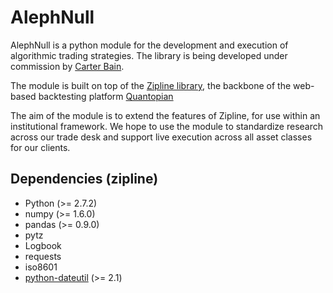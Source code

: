 AlephNull
=======
AlephNull is a python module for the development
and execution of algorithmic trading strategies.
The library is being developed under commission
by [Carter Bain](http://www.carterbain.com). 

The module is built on top of the [Zipline library](https://github.com/quantopian/zipline), 
the backbone of the web-based backtesting
platform [Quantopian](https://www.quantopian.com) 

The aim of the module is to extend the features
of Zipline, for use within an institutional framework. 
We hope to use the module to standardize research across 
our trade desk and support live execution across all 
asset classes for our clients. 

Dependencies (zipline)
------------

* Python (>= 2.7.2)
* numpy (>= 1.6.0)
* pandas (>= 0.9.0)
* pytz
* Logbook
* requests
* iso8601
* [python-dateutil](https://pypi.python.org/pypi/python-dateutil) (>= 2.1)



